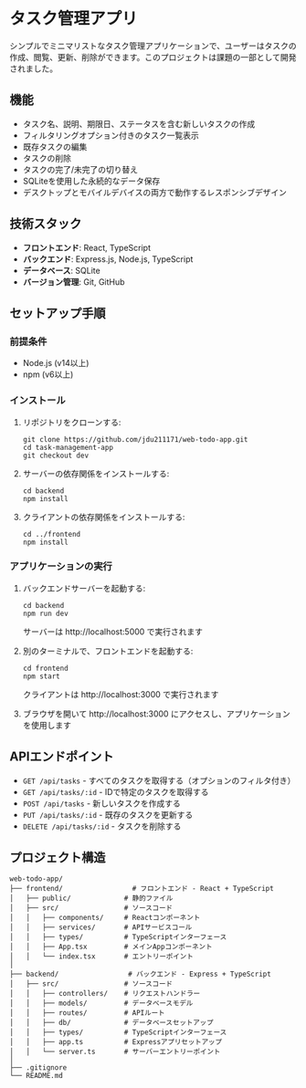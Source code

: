 # タスク管理アプリ

シンプルでミニマリストなタスク管理アプリケーションで、ユーザーはタスクの作成、閲覧、更新、削除ができます。このプロジェクトは課題の一部として開発されました。

## 機能

- タスク名、説明、期限日、ステータスを含む新しいタスクの作成
- フィルタリングオプション付きのタスク一覧表示
- 既存タスクの編集
- タスクの削除
- タスクの完了/未完了の切り替え
- SQLiteを使用した永続的なデータ保存
- デスクトップとモバイルデバイスの両方で動作するレスポンシブデザイン

## 技術スタック

- **フロントエンド**: React, TypeScript
- **バックエンド**: Express.js, Node.js, TypeScript
- **データベース**: SQLite
- **バージョン管理**: Git, GitHub

## セットアップ手順

### 前提条件

- Node.js (v14以上)
- npm (v6以上)

### インストール

1. リポジトリをクローンする:
   ```
   git clone https://github.com/jdu211171/web-todo-app.git
   cd task-management-app
   git checkout dev
   ```

2. サーバーの依存関係をインストールする:
   ```
   cd backend
   npm install
   ```

3. クライアントの依存関係をインストールする:
   ```
   cd ../frontend
   npm install
   ```

### アプリケーションの実行

1. バックエンドサーバーを起動する:
   ```
   cd backend
   npm run dev
   ```
   サーバーは http://localhost:5000 で実行されます

2. 別のターミナルで、フロントエンドを起動する:
   ```
   cd frontend
   npm start
   ```
   クライアントは http://localhost:3000 で実行されます

3. ブラウザを開いて http://localhost:3000 にアクセスし、アプリケーションを使用します

## APIエンドポイント

- `GET /api/tasks` - すべてのタスクを取得する（オプションのフィルタ付き）
- `GET /api/tasks/:id` - IDで特定のタスクを取得する
- `POST /api/tasks` - 新しいタスクを作成する
- `PUT /api/tasks/:id` - 既存のタスクを更新する
- `DELETE /api/tasks/:id` - タスクを削除する

## プロジェクト構造

```
web-todo-app/
├── frontend/                 # フロントエンド - React + TypeScript
│   ├── public/             # 静的ファイル
│   ├── src/                # ソースコード
│   │   ├── components/     # Reactコンポーネント
│   │   ├── services/       # APIサービスコール
│   │   ├── types/          # TypeScriptインターフェース
│   │   ├── App.tsx         # メインAppコンポーネント
│   │   └── index.tsx       # エントリーポイント
│
├── backend/                 # バックエンド - Express + TypeScript
│   ├── src/                # ソースコード
│   │   ├── controllers/    # リクエストハンドラー
│   │   ├── models/         # データベースモデル
│   │   ├── routes/         # APIルート
│   │   ├── db/             # データベースセットアップ
│   │   ├── types/          # TypeScriptインターフェース
│   │   ├── app.ts          # Expressアプリセットアップ
│   │   └── server.ts       # サーバーエントリーポイント
│
├── .gitignore
└── README.md
```

